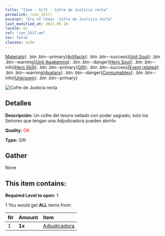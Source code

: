 ```yaml
---
title: "Item - Gift - Cofre de Justicia recta"
permalink: /con_1517/
excerpt: "Era of Chaos  Cofre de Justicia recta"
last_modified_at: 2021-05-18
locale: es
ref: "con_1517.md"
toc: false
classes: wide
---
```

 [Materials](/ItemsES/){: .btn .btn--primary}[Artifacts](/ItemsES/Artifacts/){: .btn .btn--success}[Unit Soul](/ItemsES/UnitSoul/){: .btn .btn--warning}[Unit Awakening](/ItemsES/UnitAwakening/){: .btn .btn--danger}[Hero Soul](/ItemsES/HeroSoul/){: .btn .btn--info}[Hero Skill](/ItemsES/HeroSkill/){: .btn .btn--primary}[Gift](/ItemsES/Gift/){: .btn .btn--success}[Event related](/ItemsES/Events/){: .btn .btn--warning}[Avatars](/ItemsES/Avatars/){: .btn .btn--danger}[Consumables](/ItemsES/Consumables/){: .btn .btn--info}[Unknown](/ItemsES/Unknown/){: .btn .btn--primary}

 ![Cofre de Justicia recta](/images/t/i_907131.png)

## Detalles
 **Descripción:** Un cofre del tesoro sellado con poder sagrado; solo los Señores que tengan una Adjudicadora pueden abrirlo

 **Quality:** <span style="color: #FF0000">OK</span>

 **Type:** Gift

## Gather

  None

## This item contains:

 **Required Level to open:** 1

 1 You would get **ALL** items  from:

  | Nr | Amount |     Item    |
  |:---|:-------|:------------|
  | 1 |  **1x** | [Adjudicadora](/ItemsES/unt_198/) |  | 

